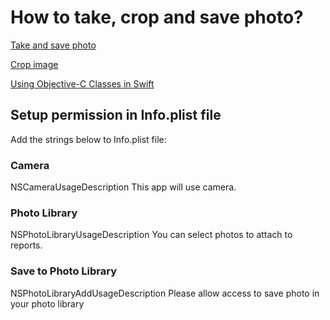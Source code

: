 #  How to take, crop and save photo?

[Take and save photo](https://stackoverflow.com/questions/40854886/swift-take-a-photo-and-save-to-photo-library)

[Crop image](https://github.com/myang-git/iOS-Image-Crop-View)

[Using Objective-C Classes in Swift](https://hype.codes/how-call-objective-c-code-swift)

## Setup permission in Info.plist file

Add the strings below to Info.plist file:

### Camera
<key>NSCameraUsageDescription</key>
<string>This app will use camera.</string>

### Photo Library
<key>NSPhotoLibraryUsageDescription</key>
<string>You can select photos to attach to reports.</string>

### Save to Photo Library
<key>NSPhotoLibraryAddUsageDescription</key>
<string>Please allow access to save photo in your photo library</string>


